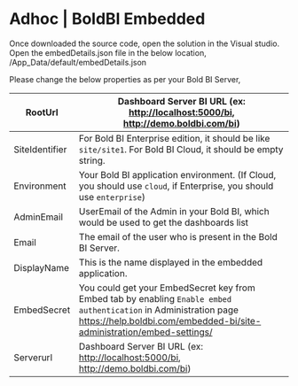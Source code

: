 # Adhoc | BoldBI Embedded

Once downloaded the source code, open the solution in the Visual studio.
Open the embedDetails.json file in the below location,
/App_Data/default/embedDetails.json

Please change the below properties as per your Bold BI Server,

| RootUrl        | Dashboard Server BI URL (ex: <http://localhost:5000/bi>, <http://demo.boldbi.com/bi>)                                                            |
|----------------|----------------------------------------------------------------------------------------------------------------------------------------------|
| SiteIdentifier | For Bold BI Enterprise edition, it should be like `site/site1`. For Bold BI Cloud, it should be empty string.                                |
| Environment    | Your Bold BI application environment. (If Cloud, you should use `cloud`, if Enterprise, you should use `enterprise`)                         |
| AdminEmail     | UserEmail of the Admin in your Bold BI, which would be used to get the dashboards list                                                       |
| Email          | The email of the user who is present in the Bold BI Server.                                                       |
| DisplayName    | This is the name displayed in the embedded application.                                                      |
| EmbedSecret    | You could get your EmbedSecret key from Embed tab by enabling `Enable embed authentication` in Administration page <https://help.boldbi.com/embedded-bi/site-administration/embed-settings/> |
| Serverurl      | Dashboard Server BI URL (ex: <http://localhost:5000/bi>, <http://demo.boldbi.com/bi>)                                                            |
